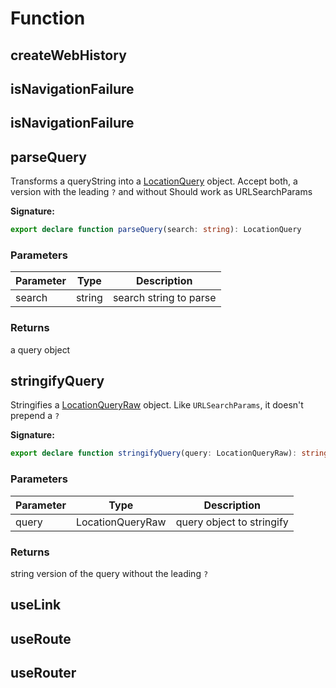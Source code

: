 # Function

## createWebHistory

## isNavigationFailure

## isNavigationFailure

## parseQuery

Transforms a queryString into a [LocationQuery](./vue-router-typealias#locationquery) object. Accept both, a version with the leading `?` and without Should work as URLSearchParams

**Signature:**

```typescript
export declare function parseQuery(search: string): LocationQuery
```

### Parameters

| Parameter | Type   | Description            |
| --------- | ------ | ---------------------- |
| search    | string | search string to parse |

### Returns

a query object

## stringifyQuery

Stringifies a [LocationQueryRaw](./vue-router-typealias#locationqueryraw) object. Like `URLSearchParams`, it doesn't prepend a `?`

**Signature:**

```typescript
export declare function stringifyQuery(query: LocationQueryRaw): string
```

### Parameters

| Parameter | Type             | Description               |
| --------- | ---------------- | ------------------------- |
| query     | LocationQueryRaw | query object to stringify |

### Returns

string version of the query without the leading `?`

## useLink

## useRoute

## useRouter
